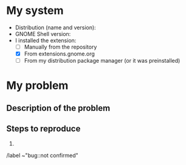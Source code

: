 # My system

- Distribution (name and version):
- GNOME Shell version:
- I installed the extension:
	- [ ] Manually from the repository
	- [x] From extensions.gnome.org
	- [ ] From my distribution package manager (or it was preinstalled)

# My problem

## Description of the problem


## Steps to reproduce

1.


/label ~"bug::not confirmed"
